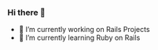 ### Hi there 👋

- 🔭 I’m currently working on Rails Projects
- 🌱 I’m currently learning Ruby on Rails

<!--
**ViniciusQuatrin/ViniciusQuatrin** is a ✨ _special_ ✨ repository because its `README.md` (this file) appears on your GitHub profile.

Here are some ideas to get you started:

- 👯 I’m looking to collaborate on ...
- 🤔 I’m looking for help with ...
- 💬 Ask me about ...
- 📫 How to reach me: ...
- ⚡ Fun fact: ...
-->
